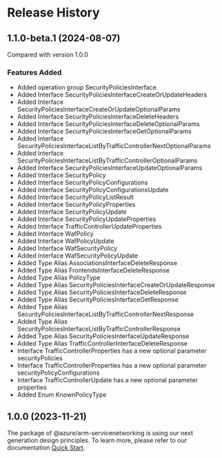 # Release History
    
## 1.1.0-beta.1 (2024-08-07)
Compared with version 1.0.0
    
### Features Added

  - Added operation group SecurityPoliciesInterface
  - Added Interface SecurityPoliciesInterfaceCreateOrUpdateHeaders
  - Added Interface SecurityPoliciesInterfaceCreateOrUpdateOptionalParams
  - Added Interface SecurityPoliciesInterfaceDeleteHeaders
  - Added Interface SecurityPoliciesInterfaceDeleteOptionalParams
  - Added Interface SecurityPoliciesInterfaceGetOptionalParams
  - Added Interface SecurityPoliciesInterfaceListByTrafficControllerNextOptionalParams
  - Added Interface SecurityPoliciesInterfaceListByTrafficControllerOptionalParams
  - Added Interface SecurityPoliciesInterfaceUpdateOptionalParams
  - Added Interface SecurityPolicy
  - Added Interface SecurityPolicyConfigurations
  - Added Interface SecurityPolicyConfigurationsUpdate
  - Added Interface SecurityPolicyListResult
  - Added Interface SecurityPolicyProperties
  - Added Interface SecurityPolicyUpdate
  - Added Interface SecurityPolicyUpdateProperties
  - Added Interface TrafficControllerUpdateProperties
  - Added Interface WafPolicy
  - Added Interface WafPolicyUpdate
  - Added Interface WafSecurityPolicy
  - Added Interface WafSecurityPolicyUpdate
  - Added Type Alias AssociationsInterfaceDeleteResponse
  - Added Type Alias FrontendsInterfaceDeleteResponse
  - Added Type Alias PolicyType
  - Added Type Alias SecurityPoliciesInterfaceCreateOrUpdateResponse
  - Added Type Alias SecurityPoliciesInterfaceDeleteResponse
  - Added Type Alias SecurityPoliciesInterfaceGetResponse
  - Added Type Alias SecurityPoliciesInterfaceListByTrafficControllerNextResponse
  - Added Type Alias SecurityPoliciesInterfaceListByTrafficControllerResponse
  - Added Type Alias SecurityPoliciesInterfaceUpdateResponse
  - Added Type Alias TrafficControllerInterfaceDeleteResponse
  - Interface TrafficControllerProperties has a new optional parameter securityPolicies
  - Interface TrafficControllerProperties has a new optional parameter securityPolicyConfigurations
  - Interface TrafficControllerUpdate has a new optional parameter properties
  - Added Enum KnownPolicyType
    
    
## 1.0.0 (2023-11-21)

The package of @azure/arm-servicenetworking is using our next generation design principles. To learn more, please refer to our documentation [Quick Start](https://aka.ms/azsdk/js/mgmt/quickstart ).
